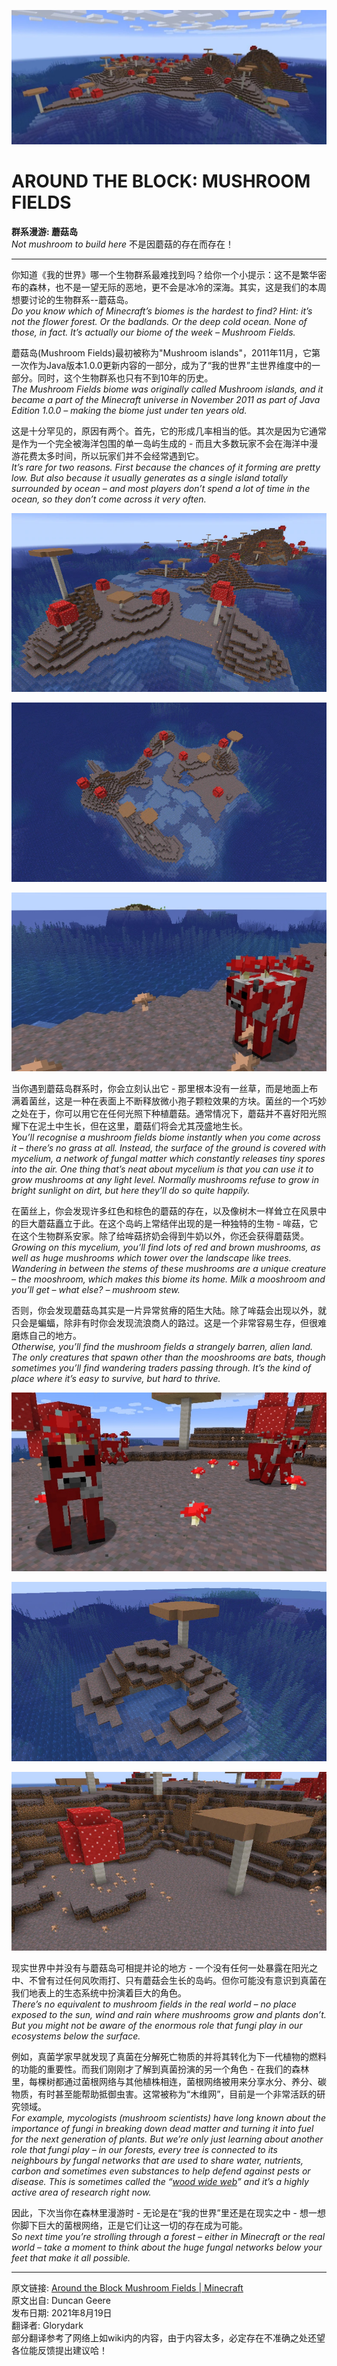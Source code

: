 ![](pic\20210820\1629425923265.png)

# AROUND THE BLOCK: MUSHROOM FIELDS​

**群系漫游: 蘑菇岛**  
*Not mushroom to build here*
不是因蘑菇的存在而存在！

* * *

你知道《我的世界》哪一个生物群系最难找到吗？给你一个小提示：这不是繁华密布的森林，也不是一望无际的恶地，更不会是冰冷的深海。其实，这是我们的本周想要讨论的生物群系--蘑菇岛。  
*Do you know which of Minecraft’s biomes is the hardest to find? Hint: it’s not the flower forest. Or the badlands. Or the deep cold ocean. None of those, in fact. It’s actually our biome of the week – Mushroom Fields.*

蘑菇岛(Mushroom Fields)最初被称为"Mushroom islands"，2011年11月，它第一次作为Java版本1.0.0更新内容的一部分，成为了“我的世界”主世界维度中的一部分。同时，这个生物群系也只有不到10年的历史。  
*The Mushroom Fields biome was originally called Mushroom islands, and it became a part of the Minecraft universe in November 2011 as part of Java Edition 1.0.0 – making the biome just under ten years old.*

这是十分罕见的，原因有两个。首先，它的形成几率相当的低。其次是因为它通常是作为一个完全被海洋包围的单一岛屿生成的 - 而且大多数玩家不会在海洋中漫游花费太多时间，所以玩家们并不会经常遇到它。  
*It’s rare for two reasons. First because the chances of it forming are pretty low. But also because it usually generates as a single island totally surrounded by ocean – and most players don’t spend a lot of time in the ocean, so they don’t come across it very often.*

![](pic\20210820\1629425936320.png)

![](pic\20210820\1629425948938.png)

![](pic\20210820\1629425962078.png)

当你遇到蘑菇岛群系时，你会立刻认出它 - 那里根本没有一丝草，而是地面上布满着菌丝，这是一种在表面上不断释放微小孢子颗粒效果的方块。菌丝的一个巧妙之处在于，你可以用它在任何光照下种植蘑菇。通常情况下，蘑菇并不喜好阳光照耀下在泥土中生长，但在这里，蘑菇们将会尤其茂盛地生长。  
*You’ll recognise a mushroom fields biome instantly when you come across it – there’s no grass at all. Instead, the surface of the ground is covered with mycelium, a network of fungal matter which constantly releases tiny spores into the air. One thing that’s neat about mycelium is that you can use it to grow mushrooms at any light level. Normally mushrooms refuse to grow in bright sunlight on dirt, but here they’ll do so quite happily.*

在菌丝上，你会发现许多红色和棕色的蘑菇的存在，以及像树木一样耸立在风景中的巨大蘑菇矗立于此。在这个岛屿上常结伴出现的是一种独特的生物 - 哞菇，它在这个生物群系安家。除了给哞菇挤奶会得到牛奶以外，你还会获得蘑菇煲。  
*Growing on this mycelium, you’ll find lots of red and brown mushrooms, as well as huge mushrooms which tower over the landscape like trees. Wandering in between the stems of these mushrooms are a unique creature – the mooshroom, which makes this biome its home. Milk a mooshroom and you’ll get – what else? – mushroom stew.*

否则，你会发现蘑菇岛其实是一片异常贫瘠的陌生大陆。除了哞菇会出现以外，就只会是蝙蝠，除非有时你会发现流浪商人的路过。这是一个非常容易生存，但很难磨炼自己的地方。  
*Otherwise, you’ll find the mushroom fields a strangely barren, alien land. The only creatures that spawn other than the mooshrooms are bats, though sometimes you’ll find wandering traders passing through. It’s the kind of place where it’s easy to survive, but hard to thrive.*

![](pic\20210820\1629426861380.png)

![](pic\20210820\1629426871523.png)

![](pic\20210820\1629426884470.png)

现实世界中并没有与蘑菇岛可相提并论的地方 - 一个没有任何一处暴露在阳光之中、不曾有过任何风吹雨打、只有蘑菇会生长的岛屿。但你可能没有意识到真菌在我们地表上的生态系统中扮演着巨大的角色。  
*There’s no equivalent to mushroom fields in the real world – no place exposed to the sun, wind and rain where mushrooms grow and plants don’t. But you might not be aware of the enormous role that fungi play in our ecosystems below the surface.*

例如，真菌学家早就发现了真菌在分解死亡物质的并将其转化为下一代植物的燃料的功能的重要性。而我们刚刚才了解到真菌扮演的另一个角色 - 在我们的森林里，每棵树都通过菌根网络与其他植株相连，菌根网络被用来分享水分、养分、碳物质，有时甚至能帮助抵御虫害。这常被称为“木维网”，目前是一个非常活跃的研究领域。  
*For example, mycologists (mushroom scientists) have long known about the importance of fungi in breaking down dead matter and turning it into fuel for the next generation of plants. But we’re only just learning about another role that fungi play – in our forests, every tree is connected to its neighbours by fungal networks that are used to share water, nutrients, carbon and sometimes even substances to help defend against pests or disease. This is sometimes called the “[wood wide web](https://en.wikipedia.org/wiki/Mycorrhizal_network)” and it’s a highly active area of research right now.*

因此，下次当你在森林里漫游时 - 无论是在“我的世界”里还是在现实之中 - 想一想你脚下巨大的菌根网络，正是它们让这一切的存在成为可能。  
*So next time you’re strolling through a forest – either in Minecraft or the real world – take a moment to think about the huge fungal networks below your feet that make it all possible.*

* * *

原文链接: [Around the Block Mushroom Fields | Minecraft](https://www.minecraft.net/en-us/article/around-block-mushroom-fields)  
原文出自: Duncan Geere  
发布日期: 2021年8月19日  
翻译者: Glorydark  
部分翻译参考了网络上如wiki内的内容，由于内容太多，必定存在不准确之处还望各位能反馈提出建议哈！
